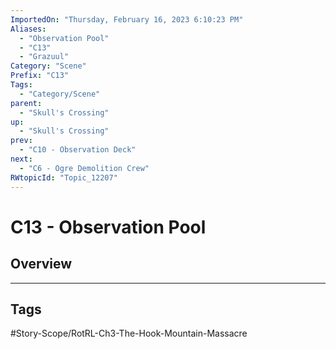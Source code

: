 ```yaml
---
ImportedOn: "Thursday, February 16, 2023 6:10:23 PM"
Aliases:
  - "Observation Pool"
  - "C13"
  - "Grazuul"
Category: "Scene"
Prefix: "C13"
Tags:
  - "Category/Scene"
parent:
  - "Skull's Crossing"
up:
  - "Skull's Crossing"
prev:
  - "C10 - Observation Deck"
next:
  - "C6 - Ogre Demolition Crew"
RWtopicId: "Topic_12207"
---
```

# C13 - Observation Pool
## Overview

---
## Tags
#Story-Scope/RotRL-Ch3-The-Hook-Mountain-Massacre

